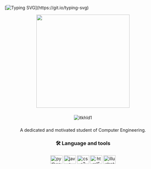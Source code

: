 [![Typing SVG](https://readme-typing-svg.herokuapp.com/?lines=HI+THERE+😅👋🏻;I+am+Khaled+Samim+;A+motivated+student+of+CE...;Welcome+to+my+github+profile.)](https://git.io/typing-svg)

<div align="center">
  <img height="300" src="https://i.pinimg.com/originals/54/e3/7d/54e37d8074ebcde1d96c77d7b2a7f310.gif"  />
</div>

###

<div align="center"><p align="center"> <img src="https://komarev.com/ghpvc/?username=itkhld1&label=Profile%20views&color=0e75b6&style=flat" alt="itkhld1" /> </p>
</div>

###


<p align="center">A dedicated and motivated student of Computer Engineering.</p>

###

<h3 align="center">🛠 Language and tools</h3>

###

<div align="center">
  <img src="https://cdn.jsdelivr.net/gh/devicons/devicon/icons/python/python-original.svg" height="27" width="39" alt="python logo"  />
  <img src="https://cdn.jsdelivr.net/gh/devicons/devicon/icons/java/java-original.svg" height="27" width="39" alt="java logo"  />
  <img src="https://cdn.jsdelivr.net/gh/devicons/devicon/icons/css3/css3-original.svg" height="27" width="39" alt="css3 logo"  />
  <img src="https://cdn.jsdelivr.net/gh/devicons/devicon/icons/html5/html5-original.svg" height="27" width="39" alt="html5 logo"  />
  <img src="https://cdn.jsdelivr.net/gh/devicons/devicon/icons/illustrator/illustrator-plain.svg" height="27" width="39" alt="illustrator logo"  />
</div>

###
